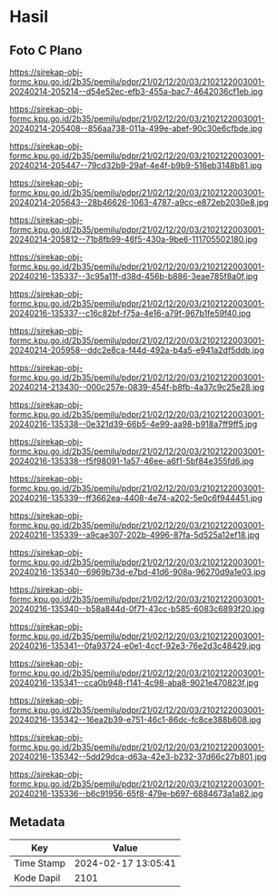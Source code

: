 # Hasil

## Foto C Plano

https://sirekap-obj-formc.kpu.go.id/2b35/pemilu/pdpr/21/02/12/20/03/2102122003001-20240214-205214--d54e52ec-efb3-455a-bac7-4642036cf1eb.jpg

https://sirekap-obj-formc.kpu.go.id/2b35/pemilu/pdpr/21/02/12/20/03/2102122003001-20240214-205408--856aa738-011a-499e-abef-90c30e6cfbde.jpg

https://sirekap-obj-formc.kpu.go.id/2b35/pemilu/pdpr/21/02/12/20/03/2102122003001-20240214-205447--79cd32b9-29af-4e4f-b9b9-516eb3148b81.jpg

https://sirekap-obj-formc.kpu.go.id/2b35/pemilu/pdpr/21/02/12/20/03/2102122003001-20240214-205643--28b46626-1063-4787-a9cc-e872eb2030e8.jpg

https://sirekap-obj-formc.kpu.go.id/2b35/pemilu/pdpr/21/02/12/20/03/2102122003001-20240214-205812--71b8fb99-46f5-430a-9be6-111705502180.jpg

https://sirekap-obj-formc.kpu.go.id/2b35/pemilu/pdpr/21/02/12/20/03/2102122003001-20240216-135337--3c95a11f-d38d-456b-b886-3eae785f8a0f.jpg

https://sirekap-obj-formc.kpu.go.id/2b35/pemilu/pdpr/21/02/12/20/03/2102122003001-20240216-135337--c16c82bf-f75a-4e16-a79f-967b1fe59f40.jpg

https://sirekap-obj-formc.kpu.go.id/2b35/pemilu/pdpr/21/02/12/20/03/2102122003001-20240214-205958--ddc2e8ca-f44d-492a-b4a5-e941a2df5ddb.jpg

https://sirekap-obj-formc.kpu.go.id/2b35/pemilu/pdpr/21/02/12/20/03/2102122003001-20240214-213430--000c257e-0839-454f-b8fb-4a37c9c25e28.jpg

https://sirekap-obj-formc.kpu.go.id/2b35/pemilu/pdpr/21/02/12/20/03/2102122003001-20240216-135338--0e321d39-66b5-4e99-aa98-b918a7ff9ff5.jpg

https://sirekap-obj-formc.kpu.go.id/2b35/pemilu/pdpr/21/02/12/20/03/2102122003001-20240216-135338--f5f98091-1a57-46ee-a6f1-5bf84e355fd6.jpg

https://sirekap-obj-formc.kpu.go.id/2b35/pemilu/pdpr/21/02/12/20/03/2102122003001-20240216-135339--ff3662ea-4408-4e74-a202-5e0c6f944451.jpg

https://sirekap-obj-formc.kpu.go.id/2b35/pemilu/pdpr/21/02/12/20/03/2102122003001-20240216-135339--a9cae307-202b-4996-87fa-5d525a12ef18.jpg

https://sirekap-obj-formc.kpu.go.id/2b35/pemilu/pdpr/21/02/12/20/03/2102122003001-20240216-135340--6969b73d-e7bd-41d6-908a-96270d9a1e03.jpg

https://sirekap-obj-formc.kpu.go.id/2b35/pemilu/pdpr/21/02/12/20/03/2102122003001-20240216-135340--b58a844d-0f71-43cc-b585-6083c6893f20.jpg

https://sirekap-obj-formc.kpu.go.id/2b35/pemilu/pdpr/21/02/12/20/03/2102122003001-20240216-135341--0fa93724-e0e1-4ccf-92e3-76e2d3c48429.jpg

https://sirekap-obj-formc.kpu.go.id/2b35/pemilu/pdpr/21/02/12/20/03/2102122003001-20240216-135341--cca0b948-f141-4c98-aba8-9021e470823f.jpg

https://sirekap-obj-formc.kpu.go.id/2b35/pemilu/pdpr/21/02/12/20/03/2102122003001-20240216-135342--16ea2b39-e751-46c1-86dc-fc8ce388b608.jpg

https://sirekap-obj-formc.kpu.go.id/2b35/pemilu/pdpr/21/02/12/20/03/2102122003001-20240216-135342--5dd29dca-d63a-42e3-b232-37d66c27b801.jpg

https://sirekap-obj-formc.kpu.go.id/2b35/pemilu/pdpr/21/02/12/20/03/2102122003001-20240216-135336--b6c91956-65f8-479e-b697-6884673a1a82.jpg


## Metadata

| Key        | Value               |
| ---------- | ------------------- |
| Time Stamp | 2024-02-17 13:05:41 |
| Kode Dapil | 2101                |



